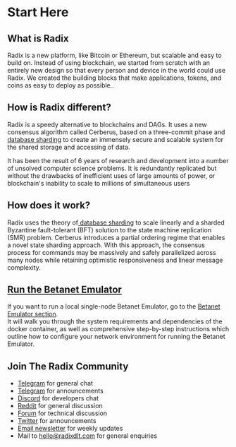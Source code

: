 # Start Here

## **What is Radix**

Radix is a new platform, like Bitcoin or Ethereum, but scalable and easy to build on. Instead of using blockchain, we started from scratch with an entirely new design so that every person and device in the world could use Radix. We created the building blocks that make applications, tokens, and coins as easy to deploy as possible..

## **How is Radix different?**

Radix is a speedy alternative to blockchains and DAGs. It uses a new consensus algorithm called Cerberus, based on a three-commit phase and[ database sharding](http://www.radixdlt.com/post/sharding-in-radix/) to create an immensely secure and scalable system for the shared storage and accessing of data.

It has been the result of 6 years of research and development into a number of unsolved computer science problems. It is redundantly replicated but without the drawbacks of inefficient uses of large amounts of power, or blockchain's inability to scale to millions of simultaneous users

## How does it work?

Radix uses the theory of[ database sharding](http://www.radixdlt.com/post/sharding-in-radix/) to scale linearly and a sharded Byzantine fault-tolerant \(BFT\) solution to the state machine replication \(SMR\) problem. Cerberus introduces a partial ordering regime that enables a novel state sharding approach. With this approach, the consensus process for commands may be massively and safely parallelized across many nodes while retaining optimistic responsiveness and linear message complexity. 

## [Run the Betanet Emulator](develop/betanet-emulator.md)

If you want to run a local single-node Betanet Emulator, go to the [Betanet Emulator section](develop/betanet-emulator.md).  
 It will walk you through the system requirements and dependencies of the docker container, as well as comprehensive step-by-step instructions which outline how to configure your network environment for running the Betanet Emulator.

## Join The Radix Community <a id="join-the-radix-community"></a>

* [Telegram](https://t.me/radix_dlt) for general chat
* [Telegram](https://t.me/RadixAnnouncements) for announcements
* ​[Discord](https://discord.com/invite/WkB2USt) for developers chat
* ​[Reddit](https://reddit.com/r/radix) for general discussion
* [Forum](https://forum.radixdlt.com) for technical discussion
* ​[Twitter](https://twitter.com/radixdlt) for announcements
* ​[Email newsletter](https://radixdlt.typeform.com/to/nyKvMV) for weekly updates
* Mail to [hello@radixdlt.com](mailto:info@radixdlt.com) for general enquiries



